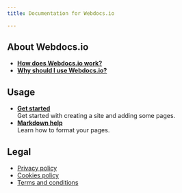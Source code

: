 ```yaml
---
title: Documentation for Webdocs.io

---
```

## About Webdocs.io
* **[How does Webdocs.io work?](how.md)**
* **[Why should I use Webdocs.io?](why.md)**

## Usage
* **[Get started](get_started.md)**  
  Get started with creating a site and adding some pages.
* **[Markdown help](markdown.md)**  
  Learn how to format your pages.

## Legal
* [Privacy policy](gdpr/privacy-policy.md)
* [Cookies policy](gdpr/cookies-policy.md)
* [Terms and conditions](gdpr/terms-and-conditions.md)
